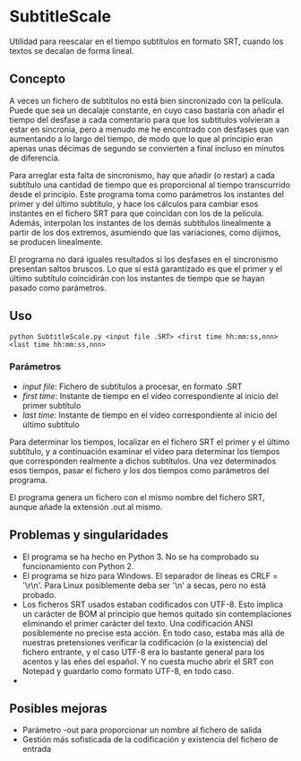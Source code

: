 # SubtitleScale
Utilidad para reescalar en el tiempo subtítulos en formato SRT, cuando los textos se decalan de forma lineal.

## Concepto
A veces un fichero de subtítulos no está bien sincronizado con la película. Puede que sea un decalaje constante,
en cuyo caso bastaría con añadir el tiempo del desfase a cada comentario para que los subtítulos volvieran a estar
en sincronía, pero a menudo me he encontrado con desfases que van aumentando a lo largo del tiempo, de modo que
lo que al principio eran apenas unas décimas de segundo se convierten a final incluso en minutos de diferencia.

Para arreglar esta falta de sincronismo, hay que añadir (o restar) a cada subtítulo una cantidad de tiempo que 
es proporcional al tiempo transcurrido desde el principio. Este programa toma como parámetros los instantes del 
primer y del último subtítulo, y hace los cálculos para cambiar esos instantes en el fichero SRT para que 
coincidan con los de la película. Además, interpolan los instantes de los demás subtítulos linealmente a partir
de los dos extremos, asumiendo que las variaciones, como dijimos, se producen linealmente.

El programa no dará iguales resultados si los desfases en el sincronismo presentan saltos bruscos. Lo que sí está
garantizado es que el primer y el último subtítulo coincidirán con los instantes de tiempo que se hayan pasado
como parámetros.

## Uso

`python SubtitleScale.py <input file .SRT> <first time hh:mm:ss,nnn> <last time hh:mm:ss,nnn>`

### Parámetros
- *input file*: Fichero de subtítulos a procesar, en formato .SRT
- *first time*: Instante de tiempo en el vídeo correspondiente al inicio del primer subtítulo
- *last time*: Instante de tiempo en el vídeo correspondiente al inicio del último subtítulo

Para determinar los tiempos, localizar en el fichero SRT el primer y el último subtítulo, y a continuación
examinar el vídeo para determinar los tiempos que corresponden realmente a dichos subtítulos. Una vez 
determinados esos tiempos, pasar el fichero y los dos tiempos como parámetros del programa.

El programa genera un fichero con el mismo nombre del fichero SRT, aunque añade la extensión .out al mismo.

## Problemas y singularidades
- El programa se ha hecho en Python 3. No se ha comprobado su funcionamiento con Python 2.
- El programa se hizo para Windows. El separador de líneas es CRLF = '\r\n'. Para Linux posiblemente deba ser '\n' a secas, pero no está probado.
- Los ficheros SRT usados estaban codificados con UTF-8. Esto implica un carácter de BOM al principio que hemos quitado sin contemplaciones eliminando el primer carácter del texto. Una codificación ANSI posiblemente no precise esta acción. En todo caso, estaba más allá de nuestras pretensiones verificar la codificación (o la existencia) del fichero entrante, y el caso UTF-8 era lo bastante general para los acentos y las eñes del español. Y no cuesta mucho abrir el SRT con Notepad y guardarlo como formato UTF-8, en todo caso.
- 
## Posibles mejoras
- Parámetro -out para proporcionar un nombre al fichero de salida
- Gestión más sofisticada de la codificación y existencia del fichero de entrada
